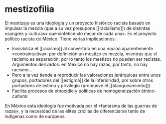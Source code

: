 # mestizofilia
El mestizaje es una ideología y un proyecto histórico racista basado en impulsar la mezcla (que a su vez presupone [[racialismo]]) de distintas «sangres y culturas» que sintetice «lo mejor de cada una». Es el proyecto político racista de México. Tiene varias implicaciones:

- Invisibiliza el [[racismo]] al convertirlo en una noción aparentemente «contraintuitiva»: por definición un mestizo es mezcla, mientras que el racismo es separación, por lo tanto los mestizos no pueden ser racistas. Argumentos derivados: en México no hay razas, por tanto, no hay racismo...
- Pero a la vez tiende a reproducir las valoraciones jerárquicas entre unos grupos, portadores del [[estigma]] de la inferioridad, por sobre otros portadores de estima y privilegio (promueve el [[blanqueamiento]])
- Facilita procesos de etnocidio y políticas de homogeneización étnico-cultural

En México esta ideología fue motivada por el «fantasma de las guerras de razas», y la necesidad de las élites criollas de diferenciarse tanto de indígenas como de europeos.
